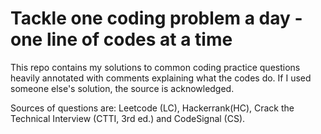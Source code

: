 # Tackle one coding problem a day - one line of codes at a time
This repo contains my solutions to common coding practice questions heavily annotated with comments explaining what the codes do. If I used someone else's solution, the source is acknowledged.

Sources of questions are: Leetcode (LC), Hackerrank(HC), Crack the Technical Interview (CTTI, 3rd ed.) and CodeSignal (CS).
